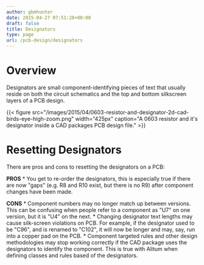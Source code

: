 ```yaml
---
author: gbmhunter
date: 2015-04-27 07:51:28+00:00
draft: false
title: Designators
type: page
url: /pcb-design/designators
---
```


# Overview

Designators are small component-identifying pieces of text that usually reside on both the circuit schematics and the top and bottom silkscreen layers of a PCB design.

{{< figure src="/images/2015/04/0603-resistor-and-designator-2d-cad-birds-eye-high-zoom.png" width="425px" caption="A 0603 resistor and it's designator inside a CAD packages PCB design file."  >}}

# Resetting Designators

There are pros and cons to resetting the designators on a PCB:

**PROS**  * You get to re-order the designators, this is especially true if there are now "gaps" (e.g. R8 and R10 exist, but there is no R9) after component changes have been made.

**CONS**  * Component numbers may no longer match up between versions. This can be confusing when people refer to a component as "U7" on one version, but it is "U4" on the next.  * Changing designator text lengths may cause silk-screen violations on PCB. For example, if the designator used to be "C96", and is renamed to "C102", it will now be longer and may, say, run into a copper pad on the PCB.  * Component targeted rules and other design methodologies may stop working correctly if the CAD package uses the designators to identify the component. This is true with Alitum when defining classes and rules based of the designators.
